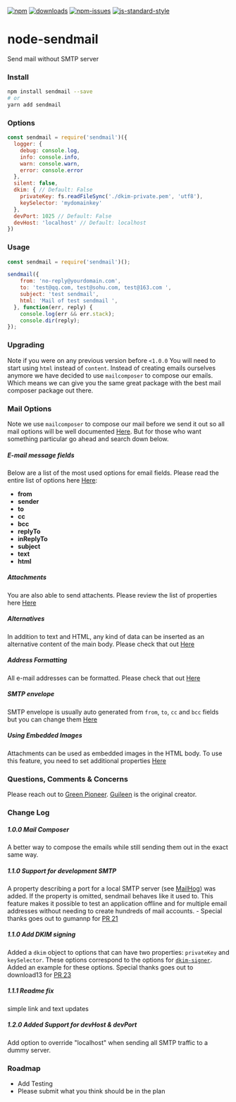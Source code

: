 [![npm][npm-image]][npm-url]
[![downloads][downloads-image]][downloads-url]
[![npm-issues][npm-issues-image]][npm-issues-url]
[![js-standard-style][standard-image]][standard-url]

[standard-image]: https://img.shields.io/badge/code%20style-standard-brightgreen.svg
[standard-url]: http://standardjs.com/
[npm-image]: https://img.shields.io/npm/v/sendmail.svg?style=flat
[npm-url]: https://npmjs.org/package/sendmail
[downloads-image]: https://img.shields.io/npm/dt/sendmail.svg?style=flat
[downloads-url]: https://npmjs.org/package/sendmail
[npm-issues-image]: https://img.shields.io/github/issues/guileen/node-sendmail.svg
[npm-issues-url]: https://github.com/guileen/node-sendmail/issues
# node-sendmail

Send mail without SMTP server

### Install

``` bash
npm install sendmail --save
# or
yarn add sendmail
```

### Options

```javascript
const sendmail = require('sendmail')({
  logger: {
    debug: console.log,
    info: console.info,
    warn: console.warn,
    error: console.error
  },
  silent: false,
  dkim: { // Default: False
    privateKey: fs.readFileSync('./dkim-private.pem', 'utf8'),
    keySelector: 'mydomainkey'
  },
  devPort: 1025 // Default: False
  devHost: 'localhost' // Default: localhost
})
```

### Usage

```javascript
const sendmail = require('sendmail')();

sendmail({
    from: 'no-reply@yourdomain.com',
    to: 'test@qq.com, test@sohu.com, test@163.com ',
    subject: 'test sendmail',
    html: 'Mail of test sendmail ',
  }, function(err, reply) {
    console.log(err && err.stack);
    console.dir(reply);
});
```

### Upgrading

Note if you were on any previous version before `<1.0.0` You will need to start using `html` instead of `content`. Instead of creating emails ourselves anymore we have decided to use `mailcomposer` to compose our emails. Which means we can give you the same great package with the best mail composer package out there. 

### Mail Options
Note we use `mailcomposer` to compose our mail before we send it out so all mail options will be well documented [Here](https://github.com/nodemailer/mailcomposer). But for those who want something particular go ahead and search down below.

##### E-mail message fields 
Below are a list of the most used options for email fields. Please read the entire list of options here [Here](https://github.com/nodemailer/mailcomposer#e-mail-message-fields):

  - **from** 
  - **sender** 
  - **to** 
  - **cc** 
  - **bcc**
  - **replyTo**
  - **inReplyTo**
  - **subject**
  - **text**
  - **html**
  
##### Attachments
You are also able to send attachents. Please review the list of properties here [Here](https://github.com/nodemailer/mailcomposer#attachments)



##### Alternatives
In addition to text and HTML, any kind of data can be inserted as an alternative content of the main body. Please check that out [Here](https://github.com/nodemailer/mailcomposer#alternatives)


##### Address Formatting

All e-mail addresses can be formatted. Please check that out [Here](https://github.com/nodemailer/mailcomposer#address-formatting)


##### SMTP envelope

SMTP envelope is usually auto generated from `from`, `to`, `cc` and `bcc` fields but you can change them [Here](https://github.com/nodemailer/mailcomposer#smtp-envelope)

##### Using Embedded Images

Attachments can be used as embedded images in the HTML body. To use this feature, you need to set additional properties [Here](https://github.com/nodemailer/mailcomposer#using-embedded-images)



### Questions, Comments & Concerns

Please reach out to [Green Pioneer](https://github.com/greenpioneer). [Guileen](https://github.com/guileen) is the original creator.

### Change Log

##### 1.0.0 Mail Composer
A better way to compose the emails while still sending them out in the exact same way.

##### 1.1.0 Support for development SMTP
A property describing a port for a local SMTP server (see [MailHog](https://github.com/mailhog/MailHog)) was added. If the property is omitted, sendmail behaves like it used to. This feature makes it possible to test an application offline and for multiple email addresses without needing to create hundreds of mail accounts. - Special thanks goes out to  gumannp for [PR 21](https://github.com/guileen/node-sendmail/pull/21)

##### 1.1.0 Add DKIM signing
Added a `dkim` object to options that can have two properties: `privateKey` and `keySelector`. These options correspond to the options for [`dkim-signer`](https://github.com/andris9/dkim-signer). Added an example for these options. Special thanks goes out to download13 for [PR 23](https://github.com/guileen/node-sendmail/pull/23)

##### 1.1.1 Readme fix 
simple link and text updates

##### 1.2.0 Added Support for devHost & devPort
Add option to override "localhost" when sending all SMTP traffic to a dummy server.

### Roadmap

* Add Testing
* Please submit what you think should be in the plan
